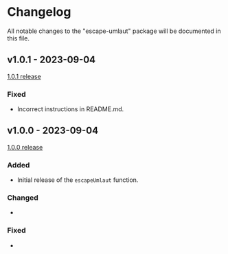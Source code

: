 # Changelog

All notable changes to the "escape-umlaut" package will be documented in this file.

## v1.0.1 - 2023-09-04

[1.0.1 release](https://github.com/rightdroid/umlaut-escape/releases/tag/v1.0.1)

### Fixed

- Incorrect instructions in README.md.

## v1.0.0 - 2023-09-04

[1.0.0 release](https://github.com/rightdroid/umlaut-escape/releases/tag/v1.0.0)

### Added

- Initial release of the `escapeUmlaut` function.

### Changed

-

### Fixed

-
